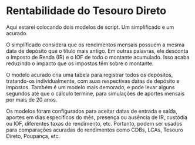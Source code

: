 # Rentabilidade do Tesouro Direto

Aqui estarei colocando dois modelos de script. Um simplificado e um acurado.

O simplificado considera que os rendimentos mensais possuem a mesma data de depósito que o título mais antigo. 
Em outras palavras, ele desconta o Imposto de Renda (IR) e o IOF de todo o montante acumulado. Isso acaba reduzindo o impacto que os impostos têm sobre o montante.

O modelo acurado cria uma tabela para registrar todos os depósitos, tratando-os individualmente, com suas respectivas datas de depósito e impostos. Também é um modelo mais demorado, e pode levar alguns segundos até que o cálculo termine, para simulações de aportes mensais por mais de 20 anos.

Os modelos foram configurados para aceitar datas de entrada e saída, aportes em dias específicos do mês, presença ou ausência de IR, custódia ou IOF, diferentes taxas de rendimento, etc. Portanto, podem ser usados para comparações acuradas de rendimentos como CDBs, LCAs, Tesouro Direto, Poupança, etc.
